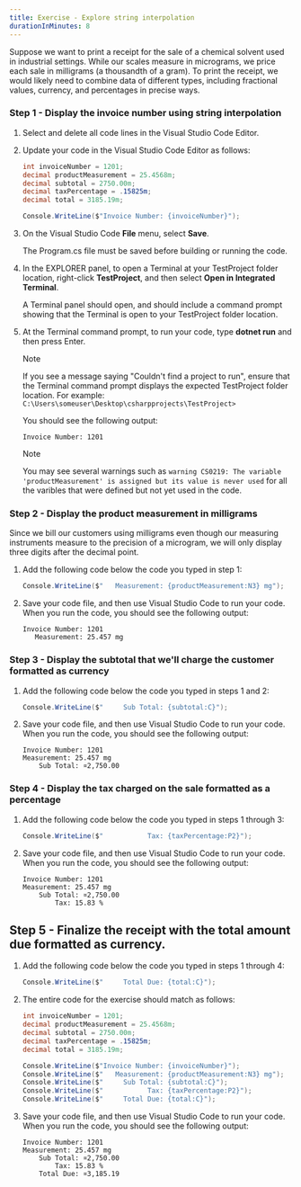 ```yaml
---
title: Exercise - Explore string interpolation
durationInMinutes: 8
---
```


Suppose we want to print a receipt for the sale of a chemical solvent used in industrial settings. While our scales measure in micrograms, we price each sale in milligrams (a thousandth of a gram). To print the receipt, we would likely need to combine data of different types, including fractional values, currency, and percentages in precise ways.

### Step 1 - Display the invoice number using string interpolation

1. Select and delete all code lines in the Visual Studio Code Editor.

1. Update your code in the Visual Studio Code Editor as follows:

    ```c#
    int invoiceNumber = 1201;
    decimal productMeasurement = 25.4568m;
    decimal subtotal = 2750.00m;
    decimal taxPercentage = .15825m;
    decimal total = 3185.19m;

    Console.WriteLine($"Invoice Number: {invoiceNumber}");
    ```

1. On the Visual Studio Code **File** menu, select **Save**.

    The Program.cs file must be saved before building or running the code.

1. In the EXPLORER panel, to open a Terminal at your TestProject folder location, right-click **TestProject**, and then select **Open in Integrated Terminal**.

    A Terminal panel should open, and should include a command prompt showing that the Terminal is open to your TestProject folder location.

1. At the Terminal command prompt, to run your code, type **dotnet run** and then press Enter.

    > [!NOTE]
    > If you see a message saying "Couldn't find a project to run", ensure that the Terminal command prompt displays the expected TestProject folder location. For example: `C:\Users\someuser\Desktop\csharpprojects\TestProject>`

    You should see the following output:

    ```Output
    Invoice Number: 1201
    ```
    >[!NOTE]
    > You may see several warnings such as `warning CS0219: The variable 'productMeasurement' is assigned but its value is never used` for all the varibles that were defined but not yet used in the code.

### Step 2 - Display the product measurement in milligrams

Since we bill our customers using milligrams even though our measuring instruments measure to the precision of a microgram, we will only display three digits after the decimal point.

1. Add the following code below the code you typed in step 1:

    ```c#
    Console.WriteLine($"   Measurement: {productMeasurement:N3} mg");
    ```

1. Save your code file, and then use Visual Studio Code to run your code. When you run the code, you should see the following output:

    ```Output
    Invoice Number: 1201
       Measurement: 25.457 mg
    ```

### Step 3 - Display the subtotal that we'll charge the customer formatted as currency

1. Add the following code below the code you typed in steps 1 and 2:

    ```c#
    Console.WriteLine($"     Sub Total: {subtotal:C}");
    ```

1. Save your code file, and then use Visual Studio Code to run your code. When you run the code, you should see the following output:

    ```Output
    Invoice Number: 1201
    Measurement: 25.457 mg
        Sub Total: ¤2,750.00
    ```

### Step 4 - Display the tax charged on the sale formatted as a percentage

1. Add the following code below the code you typed in steps 1 through 3:

    ```c#
    Console.WriteLine($"           Tax: {taxPercentage:P2}");
    ```

1. Save your code file, and then use Visual Studio Code to run your code. When you run the code, you should see the following output:

    ```Output
    Invoice Number: 1201
    Measurement: 25.457 mg
        Sub Total: ¤2,750.00
            Tax: 15.83 %
    ```

## Step 5 - Finalize the receipt with the total amount due formatted as currency.

1. Add the following code below the code you typed in steps 1 through 4:

    ```c#
    Console.WriteLine($"     Total Due: {total:C}");
    ```

1. The entire code for the exercise should match as follows:

    ```c#
    int invoiceNumber = 1201;
    decimal productMeasurement = 25.4568m;
    decimal subtotal = 2750.00m;
    decimal taxPercentage = .15825m;
    decimal total = 3185.19m;

    Console.WriteLine($"Invoice Number: {invoiceNumber}");
    Console.WriteLine($"   Measurement: {productMeasurement:N3} mg");
    Console.WriteLine($"     Sub Total: {subtotal:C}");
    Console.WriteLine($"           Tax: {taxPercentage:P2}");
    Console.WriteLine($"     Total Due: {total:C}");
    ```

1. Save your code file, and then use Visual Studio Code to run your code. When you run the code, you should see the following output:

    ```Output
    Invoice Number: 1201
    Measurement: 25.457 mg
        Sub Total: ¤2,750.00
            Tax: 15.83 %
        Total Due: ¤3,185.19
    ```
